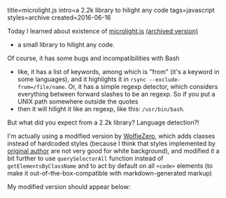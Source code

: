 title=microlight.js
intro=a 2.2k library to hilight any code
tags=javascript
styles=archive
created=2016-06-16


Today I learned about existence of [microlight.js][]
[(archived version)](http://archive.is/FhTPN)
- a small library to hilight any code.

Of course, it has some bugs and incompatibilities with Bash
- like, it has a list of keywords, among which is "from"
(it's a keyword in some languages),
and it highlights it in `rsync --exclude-from=/file/name`.
Or, it has a simple regexp detector, which considers everything
between forward slashes to be an regexp.
So if you put a UNIX path somewhere outside the quotes
- then it will hilight it like an regexp, like this:
`/usr/bin/bash`.

But what did you expect from a 2.2k library?
Language detection?!

[microlight.js]: https://asvd.github.io/microlight/

I'm actually using a modified version by [WolfieZero][gh],
which adds classes instead of hardcoded styles
(because I think that styles implemented by [original author][orig]
are not very good for white background),
and modified it a bit further to use `querySelectorAll` function
instead of `getElementsByClassName`
and to act by default on all `<code>` elements
(to make it out-of-the-box-compatible with markdown-generated markup)

[gh]: https://github.com/WolfieZero/microlight
[orig]: https://github.com/asvd/microlight

My modified version should appear below:

<div>
<pre><code id="aa"></code></pre>
<script>
gebi=function(q){return document.getElementById(q)}
xmlhttp = new XMLHttpRequest();
xmlhttp.open('GET', '/microlight.js', true);
xmlhttp.onreadystatechange = function() {
	if (xmlhttp.readyState == 4 && xmlhttp.status == 200) {
		gebi('aa').innerHTML=xmlhttp.responseText.replaceAll('<','&gt;');
		gebi('a1').innerHTML=xmlhttp.responseText;
	}
};
xmlhttp.send(null);
</script>
<script id="a1"></script>
</div>
